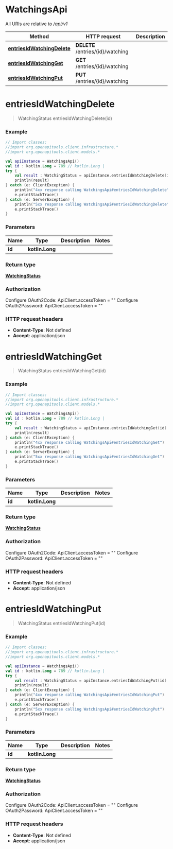 # WatchingsApi

All URIs are relative to */api/v1*

Method | HTTP request | Description
------------- | ------------- | -------------
[**entriesIdWatchingDelete**](WatchingsApi.md#entriesIdWatchingDelete) | **DELETE** /entries/{id}/watching | 
[**entriesIdWatchingGet**](WatchingsApi.md#entriesIdWatchingGet) | **GET** /entries/{id}/watching | 
[**entriesIdWatchingPut**](WatchingsApi.md#entriesIdWatchingPut) | **PUT** /entries/{id}/watching | 


<a name="entriesIdWatchingDelete"></a>
# **entriesIdWatchingDelete**
> WatchingStatus entriesIdWatchingDelete(id)



### Example
```kotlin
// Import classes:
//import org.openapitools.client.infrastructure.*
//import org.openapitools.client.models.*

val apiInstance = WatchingsApi()
val id : kotlin.Long = 789 // kotlin.Long | 
try {
    val result : WatchingStatus = apiInstance.entriesIdWatchingDelete(id)
    println(result)
} catch (e: ClientException) {
    println("4xx response calling WatchingsApi#entriesIdWatchingDelete")
    e.printStackTrace()
} catch (e: ServerException) {
    println("5xx response calling WatchingsApi#entriesIdWatchingDelete")
    e.printStackTrace()
}
```

### Parameters

Name | Type | Description  | Notes
------------- | ------------- | ------------- | -------------
 **id** | **kotlin.Long**|  |

### Return type

[**WatchingStatus**](WatchingStatus.md)

### Authorization


Configure OAuth2Code:
    ApiClient.accessToken = ""
Configure OAuth2Password:
    ApiClient.accessToken = ""

### HTTP request headers

 - **Content-Type**: Not defined
 - **Accept**: application/json

<a name="entriesIdWatchingGet"></a>
# **entriesIdWatchingGet**
> WatchingStatus entriesIdWatchingGet(id)



### Example
```kotlin
// Import classes:
//import org.openapitools.client.infrastructure.*
//import org.openapitools.client.models.*

val apiInstance = WatchingsApi()
val id : kotlin.Long = 789 // kotlin.Long | 
try {
    val result : WatchingStatus = apiInstance.entriesIdWatchingGet(id)
    println(result)
} catch (e: ClientException) {
    println("4xx response calling WatchingsApi#entriesIdWatchingGet")
    e.printStackTrace()
} catch (e: ServerException) {
    println("5xx response calling WatchingsApi#entriesIdWatchingGet")
    e.printStackTrace()
}
```

### Parameters

Name | Type | Description  | Notes
------------- | ------------- | ------------- | -------------
 **id** | **kotlin.Long**|  |

### Return type

[**WatchingStatus**](WatchingStatus.md)

### Authorization


Configure OAuth2Code:
    ApiClient.accessToken = ""
Configure OAuth2Password:
    ApiClient.accessToken = ""

### HTTP request headers

 - **Content-Type**: Not defined
 - **Accept**: application/json

<a name="entriesIdWatchingPut"></a>
# **entriesIdWatchingPut**
> WatchingStatus entriesIdWatchingPut(id)



### Example
```kotlin
// Import classes:
//import org.openapitools.client.infrastructure.*
//import org.openapitools.client.models.*

val apiInstance = WatchingsApi()
val id : kotlin.Long = 789 // kotlin.Long | 
try {
    val result : WatchingStatus = apiInstance.entriesIdWatchingPut(id)
    println(result)
} catch (e: ClientException) {
    println("4xx response calling WatchingsApi#entriesIdWatchingPut")
    e.printStackTrace()
} catch (e: ServerException) {
    println("5xx response calling WatchingsApi#entriesIdWatchingPut")
    e.printStackTrace()
}
```

### Parameters

Name | Type | Description  | Notes
------------- | ------------- | ------------- | -------------
 **id** | **kotlin.Long**|  |

### Return type

[**WatchingStatus**](WatchingStatus.md)

### Authorization


Configure OAuth2Code:
    ApiClient.accessToken = ""
Configure OAuth2Password:
    ApiClient.accessToken = ""

### HTTP request headers

 - **Content-Type**: Not defined
 - **Accept**: application/json

